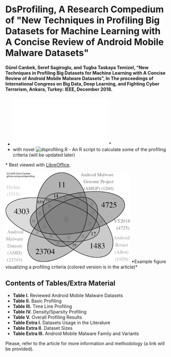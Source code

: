 # DsProfiling, A Research Compedium of "New Techniques in Profiling Big Datasets for Machine Learning with A Concise Review of Android Mobile Malware Datasets"
#### Gürol Canbek, Seref Sagiroglu, and Tugba Taskaya Temizel, “New Techniques in Profiling Big Datasets for Machine Learning with A Concise Review of Android Mobile Malware Datasets”, In The proceedings of International Congress on Big Data, Deep Learning, and Fighting Cyber Terrorism, Ankara, Turkey: IEEE, December 2018.
* ![Tables/Extra Materials (Open Document Spread Sheet)](DsProfiling_TablesExtraMaterials.ods)\*
* with novel ![dsprofiling.R](dsprofiling.R) - An R script to calculate some of the profiling criteria (will be updated later) 

\* Best viewed with [LibreOffice](https://www.libreoffice.org/download/libreoffice-fresh/).

<img src="images/Duplications_VennDiagram_BW.png" width=390 height=285>
*Example figure visualizing a profiling criteria (colored version is in the article)*

## Contents of Tables/Extra Material
* **Table I.**	Reviewed Android Mobile Malware Datasets
* **Table II.**	Basic Profiling
* **Table III.**	Time Line Profiling
* **Table IV.**	Density/Sparsity Profiling
* **Table V.**	Overall Profiling Results
* **Table Extra I.**	Datasets Usage in the Literature
* **Table Extra II.**	Dataset Sizes
* **Table Extra III.**	Android Mobile Malware Family and Variants

Please, refer to the article for more information and methodology (a link will be provided).
